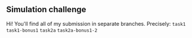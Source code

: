 ## Simulation challenge

Hi!
You'll find all of my submission in separate branches. Precisely:
`task1`
`task1-bonus1`
`task2a`
`task2a-bonus1-2`
